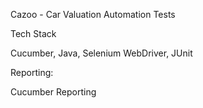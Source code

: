 Cazoo - Car Valuation Automation Tests

Tech Stack

Cucumber,
Java,
Selenium WebDriver,
JUnit

Reporting:

Cucumber Reporting
